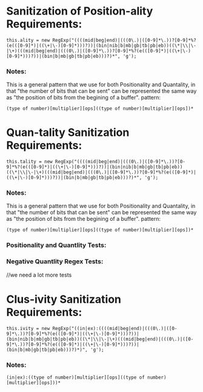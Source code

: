 # Sanitization of Position-ality Requirements:
    
    this.ality = new RegExp("((((mid|beg|end)|(((0\.)|([0-9]*\.))?[0-9]*%?(e(([0-9]*)|((\+|\-)[0-9]*)))?))|(bin|nib|b|mb|gb|tb|pb|eb))((\*|\\|\-|\+)(((mid|beg|end)|(((0\.)|([0-9]*\.))?[0-9]*%?(e(([0-9]*)|((\+|\-)[0-9]*)))?))|(bin|b|mb|gb|tb|pb|eb)))?)*", 'g');
    
### Notes:

This is a general pattern that we use for both Positionality and Quantality, in that "the number of bits that can be sent" can be represented the same way as "the position of bits from the begining of a buffer".
pattern:

    (type of number)[multiplier][ops]((type of number)[multiplier][ops])*


# Quan-tality Sanitization Requirements:

    this.tality = new RegExp("((((mid|beg|end)|(((0\.)|([0-9]*\.))?[0-9]*%?(e(([0-9]*)|((\+|\-)[0-9]*)))?))|(bin|nib|b|mb|gb|tb|pb|eb))((\*|\\|\-|\+)(((mid|beg|end)|(((0\.)|([0-9]*\.))?[0-9]*%?(e(([0-9]*)|((\+|\-)[0-9]*)))?))|(bin|b|mb|gb|tb|pb|eb)))?)*", 'g');

### Notes:

This is a general pattern that we use for both Positionality and Quantality, in that "the number of bits that can be sent" can be represented the same way as "the position of bits from the begining of a buffer".
pattern:

    (type of number)[multiplier][ops]((type of number)[multiplier][ops])*


### Positionality and Quantlity Tests:


### Negative Quantlity Regex Tests:


//we need a lot more tests

# Clus-ivity Sanitization Requirements:

    this.ivity = new RegExp("((in|ex):((((mid|beg|end)|(((0\.)|([0-9]*\.))?[0-9]*%?(e(([0-9]*)|((\+|\-)[0-9]*)))?))|(bin|nib|b|mb|gb|tb|pb|eb))((\*|\\|\-|\+)(((mid|beg|end)|(((0\.)|([0-9]*\.))?[0-9]*%?(e(([0-9]*)|((\+|\-)[0-9]*)))?))|(bin|b|mb|gb|tb|pb|eb)))?)*)", 'g');

### Notes:

    (in|ex):((type of number)[multiplier][ops]((type of number)[multiplier][ops]))*


